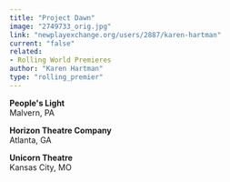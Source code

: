 ```yaml
---
title: "Project Dawn"
image: "2749733_orig.jpg"
link: "newplayexchange.org/users/2887/karen-hartman"
current: "false"
related:
- Rolling World Premieres
author: "Karen Hartman"
type: "rolling_premier"
---
```


**People&#039;s Light**\
Malvern, PA

**Horizon Theatre Company**\
Atlanta, GA

**Unicorn Theatre**\
Kansas City, MO
